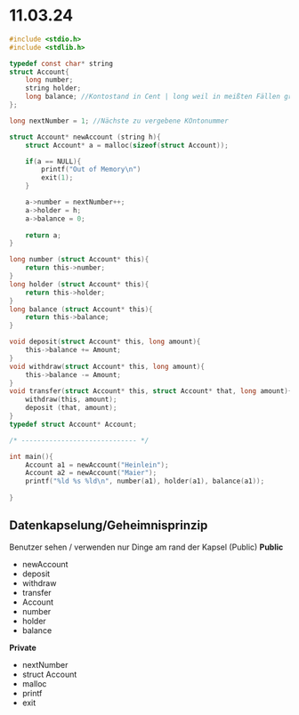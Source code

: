 # 11.03.24
``` C
#include <stdio.h>
#include <stdlib.h>

typedef const char* string
struct Account{
	long number;
	string holder;
	long balance; //Kontostand in Cent | long weil in meißten Fällen größer als Int
};

long nextNumber = 1; //Nächste zu vergebene KOntonummer

struct Account* newAccount (string h){
	struct Account* a = malloc(sizeof(struct Account));

	if(a == NULL){
		printf("Out of Memory\n")
		exit(1);
	}

	a->number = nextNumber++;
	a->holder = h;
	a->balance = 0;
	
	return a;
}

long number (struct Account* this){
	return this->number;
}
long holder (struct Account* this){
	return this->holder;
}
long balance (struct Account* this){
	return this->balance;
}

void deposit(struct Account* this, long amount){
	this->balance += Amount;
}
void withdraw(struct Account* this, long amount){
	this->balance -= Amount;
}
void transfer(struct Account* this, struct Account* that, long amount){
	withdraw(this, amount);
	deposit (that, amount);
}
typedef struct Account* Account;

/* ----------------------------- */

int main(){
	Account a1 = newAccount("Heinlein");
	Account a2 = newAccount("Maier");
	printf("%ld %s %ld\n", number(a1), holder(a1), balance(a1)); 
	
}
```

## Datenkapselung/Geheimnisprinzip

Benutzer sehen / verwenden nur Dinge am rand der Kapsel (Public)
**Public**
- newAccount
- deposit
- withdraw
- transfer
- Account
- number
- holder
- balance

**Private**
- nextNumber
- struct Account
- malloc
- printf
- exit